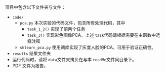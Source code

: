 项目中包含以下文件夹与文件：

- `code/`
  - `pca.py` 本次实验的代码文件，包含所有处理代码，其中
    -  `task_1_2()` 实现了前两个任务
    - `task_3()` 实现彩色图像PCA，上述 `task`代码请根据需要在主函数中选择注释
  - `sklearn_pca.py` 使用调库实现了灰度人脸的PCA，可用于验证正确性。
- `results` 结果文件夹
- 运行代码时，请将 `data`文件夹拷贝在与本 `readMe`文件同目录下。
- PDF 文件为报告。
